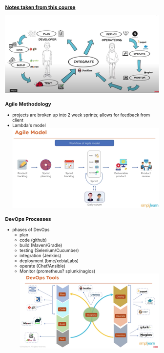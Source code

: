 ### [Notes taken from this course](https://www.youtube.com/watch?v=FX322RVNGj4)

![devops cycle](/img/lifecycle.png)

### Agile Methodology

- projects are broken up into 2 week sprints; allows for feedback from client
- Lambda's model  
  ![agile](/img/agile.png)

### DevOps Processes

- phases of DevOps
  - plan
  - code (github)
  - build (Maven/Gradle)
  - testing (Selenium/Cucumber)
  - integration (Jenkins)
  - deployment (bmc/xebiaLabs)
  - operate (Chef/Ansible)
  - Monitor (prometheus? splunk/nagios)
    ![devops tools](/img/devops-tools.png)
